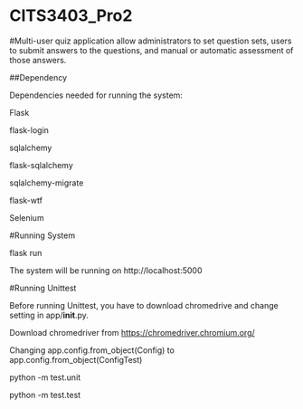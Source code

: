# CITS3403_Pro2

#Multi-user quiz application allow administrators to set question sets, users to submit answers to the questions, and manual or automatic assessment of those answers.

##Dependency

Dependencies needed for running the system:

Flask

flask-login

sqlalchemy

flask-sqlalchemy

sqlalchemy-migrate

flask-wtf

Selenium

#Running System

flask run

The system will be running on http://localhost:5000

#Running Unittest 

Before running Unittest, you have to download chromedrive and change setting in app/__init__.py.

Download chromedriver from https://chromedriver.chromium.org/

Changing app.config.from_object(Config) to app.config.from_object(ConfigTest)

python -m test.unit

python -m test.test




